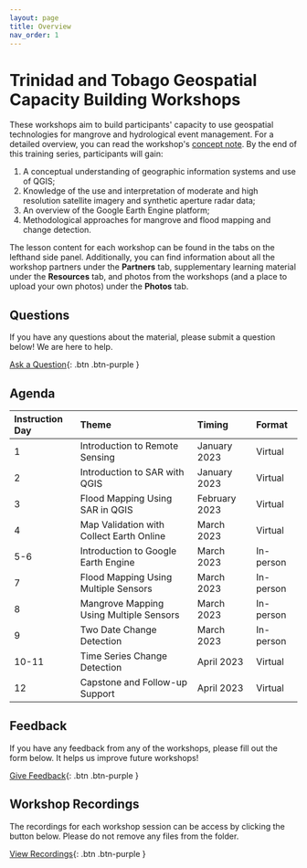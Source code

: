 ```yaml
---
layout: page
title: Overview
nav_order: 1
---
```


# Trinidad and Tobago Geospatial Capacity Building Workshops
These workshops aim to build participants' capacity to use geospatial technologies for mangrove and hydrological event management. For a detailed overview, you can read the workshop's [concept note](https://docs.google.com/document/d/1KWO65Qx3anItxRoMv_IgrifH0Sp6vz4uf2DqivwTnX0/edit?usp=sharing). By the end of this training series, participants will gain:
1. A conceptual understanding of geographic information systems and use of QGIS;
2. Knowledge of the use and interpretation of moderate and high resolution satellite imagery and synthetic aperture radar data;
3. An overview of the Google Earth Engine platform;
4. Methodological approaches for mangrove and flood mapping and change detection.

The lesson content for each workshop can be found in the tabs on the lefthand side panel. Additionally, you can find information about all the workshop partners under the **Partners** tab, supplementary learning material under the **Resources** tab, and photos from the workshops (and a place to upload your own photos) under the **Photos** tab. 


## Questions
If you have any questions about the material, please submit a question below! We are here to help.  

[Ask a Question](https://forms.gle/a7MW4PtgtmPiPoZJ9){: .btn .btn-purple }

## Agenda

| Instruction Day | Theme                                           | Timing         | Format    |
|:----------------|:------------------------------------------------|:---------------|:----------|
| 1               | Introduction to Remote Sensing                  | January 2023   | Virtual   | 
| 2               | Introduction to SAR with QGIS                   | January 2023   | Virtual   |
| 3               | Flood Mapping Using SAR in QGIS                 | February 2023  | Virtual   |
| 4               | Map Validation with Collect Earth Online        | March 2023  | Virtual   |
| 5-6             | Introduction to Google Earth Engine             | March 2023     | In-person | 
| 7               | Flood Mapping Using Multiple Sensors            | March 2023     | In-person |
| 8               | Mangrove Mapping Using Multiple Sensors         | March 2023     | In-person |
| 9               | Two Date Change Detection                       | March 2023     | In-person |
| 10-11           | Time Series Change Detection                    | April 2023     | Virtual   |
| 12              | Capstone and Follow-up Support                  | April 2023     | Virtual   |

## Feedback
If you have any feedback from any of the workshops, please fill out the form below. It helps us improve future workshops!

[Give Feedback](https://forms.gle/8Jdm1aybL9sqzNEw6){: .btn .btn-purple }

## Workshop Recordings
The recordings for each workshop session can be access by clicking the button below. Please do not remove any files from the folder.

[View Recordings](https://drive.google.com/drive/folders/1ahkYHt-vEty6Q_VdetIHIIMwZaAwHKRv?usp=share_link){: .btn .btn-purple }
